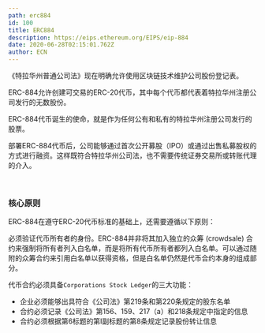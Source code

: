 ```yaml
---
path: erc884
id: 100
title: ERC884
description: https://eips.ethereum.org/EIPS/eip-884
date: 2020-06-28T02:15:01.762Z
author: ECN
---
```



《特拉华州普通公司法》现在明确允许使用区块链技术维护公司股份登记表。

ERC-884允许创建可交易的ERC-20代币，其中每个代币都代表着特拉华州注册公司发行的无数股份。 

ERC-884代币诞生的使命，就是作为任何公有和私有的特拉华州注册公司发行的股票。

部署ERC-884代币后，公司能够通过首次公开募股（IPO）或通过出售私募股权的方式进行融资。这样既符合特拉华州公司法，也不需要传统证券交易所或转账代理的介入。

<br/>

### 核心原则 <a id="core-principles"></a>

ERC-884在遵守ERC-20代币标准的基础上，还需要遵循以下原则：

必须验证代币所有者的身份。ERC-884并非将其加入独立的众筹 \(crowdsale\) 合约来强制将所有者列入白名单，而是将所有代币所有者都列入白名单。可以通过随附的众筹合约来引用白名单以获得资格，但是白名单仍然是代币合约本身的组成部分。

代币合约必须具备`Corporations Stock Ledger`的三大功能：

* 企业必须能够出具符合《公司法》第219条和第220条规定的股东名单
* 合约必须记录《公司法》第156、159、217（a）和218条规定中指定的信息
* 合约必须根据第6标题的第I副标题的第8条规定记录股份转让信息



